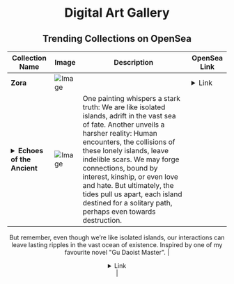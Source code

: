 <div align="center">

# Digital Art Gallery

## Trending Collections on OpenSea

| Collection Name                       | Image                                                                                     | Description                       | OpenSea Link                                                                                          |
|---------------------------------------|-------------------------------------------------------------------------------------------|-----------------------------------|--------------------------------------------------------------------------------------------------------|
| **Zora** | ![Image](https://i.seadn.io/s/raw/files/1ed95d2f8dcc6dacd59b9bc8cd1c7d2f.jpg?w=500&auto=format?w=200&auto=format) |  | <details><summary>Link</summary>[Zora](https://opensea.io/collection/zora-9612)</details> |
| **<details><summary>Echoes of the Ancient</summary></details>** | ![Image](https://i.seadn.io/s/raw/files/9edf1ea70e9407c3f28f9d61333e54bd.png?w=500&auto=format?w=200&auto=format) | One painting whispers a stark truth: We are like isolated islands, adrift in the vast sea of fate. Another unveils a harsher reality: Human encounters, the collisions of these lonely islands, leave indelible scars. We may forge connections, bound by interest, kinship, or even love and hate. But ultimately, the tides pull us apart, each island destined for a solitary path, perhaps even towards destruction. 
But remember, even though we’re like isolated islands, our interactions can leave lasting ripples in the vast ocean of existence. 
Inspired by one of my favourite novel "Gu Daoist Master". | <details><summary>Link</summary>[Echoes of the Ancient](https://opensea.io/collection/echoes-of-the-ancient)</details> |

</div>